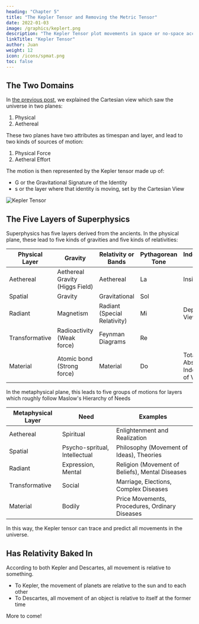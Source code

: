 ```yaml
---
heading: "Chapter 5"
title: "The Kepler Tensor and Removing the Metric Tensor"
date: 2022-01-03
image: /graphics/keplert.png
description: "The Kepler Tensor plot movements in space or no-space according to universal relativity."
linkTitle: "Kepler Tensor"
author: Juan
weight: 12
icon: /icons/spmat.png
toc: false
---
```




## The Two Domains

In [the previous post](/material/solutions/cartesian-view), we explained the Cartesian view which saw the universe in two planes: 

1. Physical
2. Aethereal 

These two planes have two attributes as timespan and layer, and lead to two kinds of sources of motion:

1. Physical Force
2. Aetheral Effort 

The motion is then represented by the Kepler tensor made up of:

- G or the Gravitational Signature of the Identity
- s or the layer where that identity is moving, set by the Cartesian View

![Kepler Tensor](/graphics/keplert.png)


## The Five Layers of Superphysics

Superphysics has five layers derived from the ancients. In the physical plane, these lead to five kinds of gravities and five kinds of relativities:

Physical Layer| Gravity | Relativity or Bands | Pythagorean Tone | Independence of Time
--- | --- | --- | --- | ---
Aethereal | Aethereal Gravity (Higgs Field) | Aethereal | La | Insignificant
Spatial | Gravity | Gravitational | Sol
Radiant | Magnetism |  Radiant (Special Relativity) | Mi | Dependent on Viewpoint
Transformative | Radioactivity (Weak force) | Feynman Diagrams | Re | 
Material | Atomic bond (Strong force) | Material | Do | Totally Absolute or Independent of Viewpoint


In the metaphysical plane, this leads to five groups of motions for layers which roughly follow Maslow's Hierarchy of Needs

Metaphysical Layer | Need | Examples
--- | --- | ---
Aethereal | Spiritual | Enlightenment and Realization
Spatial | Psycho-spritual, Intellectual | Philosophy (Movement of Ideas), Theories
Radiant | Expression, Mental | Religion (Movement of Beliefs), Mental Diseases
Transformative | Social | Marriage, Elections, Complex Diseases
Material | Bodily | Price Movements, Procedures, Ordinary Diseases

In this way, the Kepler tensor can trace and predict all movements in the universe. 



## Has Relativity Baked In

According to both Kepler and Descartes, all movement is relative to something.
- To Kepler, the movement of planets are relative to the sun and to each other
- To Descartes, all movement of an object is relative to itself at the former time

More to come!